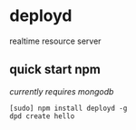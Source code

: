# deployd

realtime resource server

## quick start npm

_currently requires mongodb_

    [sudo] npm install deployd -g
    dpd create hello
